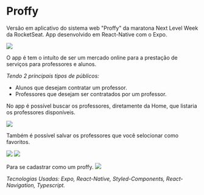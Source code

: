 # Proffy

Versão em aplicativo do sistema web "Proffy" da maratona Next Level Week da RocketSeat.
App desenvolvido em React-Native com  o Expo.

<img src="./src/assets/images/prints/Proffyhome.jpeg">

O app é tem o intuíto de ser um mercado online para a prestação de serviços para professores e alunos.

*Tendo 2 principais tipos de públicos:* 
- Alunos que desejam contratar um professor.
- Professores que desejam ser contratados por um professor.

No app é possível buscar os professores, diretamente da Home, que listaria os professores disponíveis.

<img src="./src/assets/images/prints/Proffyssearch.jpeg">

Também é possível salvar os professores que você selocionar como favoritos.

<img src="./src/assets/images/prints/Proffyfavorites1.jpeg">

<img src="./src/assets/images/prints/Proffyfavorites2.jpeg">

Para se cadastrar como um proffy.
<img src="/src/assets/images/prints/Proffybe.jpeg">

*Tecnologias Usadas: Expo, React-Native, Styled-Components, React-Navigation, Typescript.*
